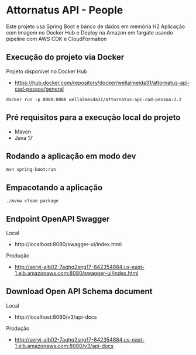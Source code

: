 # Attornatus API - People

Este projeto usa Spring Boot e banco de dados em memória H2
Aplicação com imagem no Docker Hub e Deploy na Amazon em fargate usando pipeline com AWS CDK e CloudFormation  

## Execução do projeto via Docker
Projeto disponível no Docker Hub
* https://hub.docker.com/repository/docker/wellalmeida31/attornatus-api-cad-pessoa/general

```shell script
docker run -p 8080:8080 wellalmeida31/attornatus-api-cad-pessoa:2.2
```
## Pré requisitos para a execução local do projeto

* Maven
* Java 17

## Rodando a aplicação em modo dev

```shell script
mvn spring-boot:run
```

## Empacotando a aplicação

```shell script
./mvnw clean package
```

##  Endpoint OpenAPI Swagger
Local
* http://localhost:8080/swagger-ui/index.html

Produção
* http://servi-alb02-7aqhq2sng17-842354884.us-east-1.elb.amazonaws.com:8080/swagger-ui/index.html

## Download Open API Schema document
Local
* http://localhost:8080/v3/api-docs

Produção
* http://servi-alb02-7aqhq2sng17-842354884.us-east-1.elb.amazonaws.com:8080/v3/api-docs


